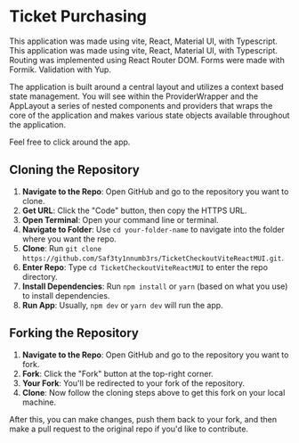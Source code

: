 # Ticket Purchasing

This application was made using vite, React, Material UI, with Typescript.
This application was made using vite, React, Material UI, with Typescript.
Routing was implemented using React Router DOM.
Forms were made with Formik. Validation with Yup.

The application is built around a central layout and utilizes a context based state management. You will see within the ProviderWrapper and the AppLayout a series of nested components and providers that wraps the core of the application and makes various state objects available throughout the application.

Feel free to click around the app.
## Cloning the Repository

1. **Navigate to the Repo**: Open GitHub and go to the repository you want to clone.
2. **Get URL**: Click the "Code" button, then copy the HTTPS URL.
3. **Open Terminal**: Open your command line or terminal.
4. **Navigate to Folder**: Use `cd your-folder-name` to navigate into the folder where you want the repo.
5. **Clone**: Run `git clone https://github.com/Saf3ty1nnumb3rs/TicketCheckoutViteReactMUI.git`.
6. **Enter Repo**: Type `cd TicketCheckoutViteReactMUI` to enter the repo directory.
7. **Install Dependencies**: Run `npm install` or `yarn` (based on what you use) to install dependencies.
8. **Run App**: Usually, `npm dev` or `yarn dev` will run the app.

## Forking the Repository

1. **Navigate to the Repo**: Open GitHub and go to the repository you want to fork.
2. **Fork**: Click the "Fork" button at the top-right corner.
3. **Your Fork**: You'll be redirected to your fork of the repository.
4. **Clone**: Now follow the cloning steps above to get this fork on your local machine.

After this, you can make changes, push them back to your fork, and then make a pull request to the original repo if you'd like to contribute.
